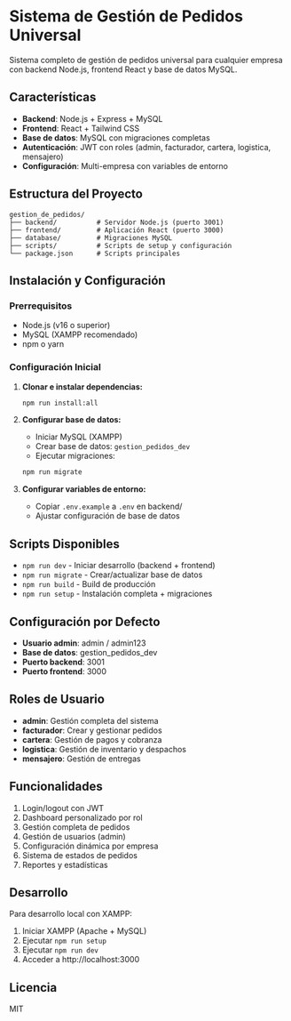 # Sistema de Gestión de Pedidos Universal

Sistema completo de gestión de pedidos universal para cualquier empresa con backend Node.js, frontend React y base de datos MySQL.

## Características

- **Backend**: Node.js + Express + MySQL
- **Frontend**: React + Tailwind CSS
- **Base de datos**: MySQL con migraciones completas
- **Autenticación**: JWT con roles (admin, facturador, cartera, logistica, mensajero)
- **Configuración**: Multi-empresa con variables de entorno

## Estructura del Proyecto

```
gestion_de_pedidos/
├── backend/          # Servidor Node.js (puerto 3001)
├── frontend/         # Aplicación React (puerto 3000)
├── database/         # Migraciones MySQL
├── scripts/          # Scripts de setup y configuración
└── package.json      # Scripts principales
```

## Instalación y Configuración

### Prerrequisitos

- Node.js (v16 o superior)
- MySQL (XAMPP recomendado)
- npm o yarn

### Configuración Inicial

1. **Clonar e instalar dependencias:**
   ```bash
   npm run install:all
   ```

2. **Configurar base de datos:**
   - Iniciar MySQL (XAMPP)
   - Crear base de datos: `gestion_pedidos_dev`
   - Ejecutar migraciones:
   ```bash
   npm run migrate
   ```

3. **Configurar variables de entorno:**
   - Copiar `.env.example` a `.env` en backend/
   - Ajustar configuración de base de datos

## Scripts Disponibles

- `npm run dev` - Iniciar desarrollo (backend + frontend)
- `npm run migrate` - Crear/actualizar base de datos
- `npm run build` - Build de producción
- `npm run setup` - Instalación completa + migraciones

## Configuración por Defecto

- **Usuario admin**: admin / admin123
- **Base de datos**: gestion_pedidos_dev
- **Puerto backend**: 3001
- **Puerto frontend**: 3000

## Roles de Usuario

- **admin**: Gestión completa del sistema
- **facturador**: Crear y gestionar pedidos
- **cartera**: Gestión de pagos y cobranza
- **logistica**: Gestión de inventario y despachos
- **mensajero**: Gestión de entregas

## Funcionalidades

1. Login/logout con JWT
2. Dashboard personalizado por rol
3. Gestión completa de pedidos
4. Gestión de usuarios (admin)
5. Configuración dinámica por empresa
6. Sistema de estados de pedidos
7. Reportes y estadísticas

## Desarrollo

Para desarrollo local con XAMPP:

1. Iniciar XAMPP (Apache + MySQL)
2. Ejecutar `npm run setup`
3. Ejecutar `npm run dev`
4. Acceder a http://localhost:3000

## Licencia

MIT
